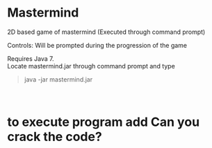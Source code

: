 Mastermind
===========

2D based game of mastermind (Executed through command prompt)

Controls: Will be prompted during the progression of the game

Requires Java 7. <br />
Locate mastermind.jar through command prompt and type
 > java -jar mastermind.jar

<br /> to execute program
add
Can you crack the code?
===========